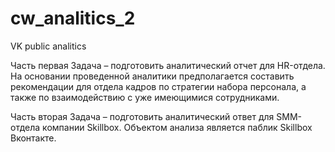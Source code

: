 # cw_analitics_2
VK public analitics

Часть первая
Задача – подготовить аналитический отчет для HR-отдела. На основании проведенной аналитики предполагается составить рекомендации для отдела кадров по стратегии набора персонала, а также по взаимодействию с уже имеющимися сотрудниками.

Часть вторая
Задача – подготовить аналитический ответ для SMM-отдела компании Skillbox.
Объектом анализа является паблик Skillbox Вконтакте.
